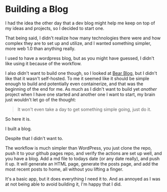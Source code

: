 # Building a Blog

I had the idea the other day that a dev blog might help me keep on top of my ideas and projects, so I decided to start one.

That being said, I didn't realize how many technologies there were and how complex they are to set up and utilize, and I wanted something simpler, more web 1.0 than anything really.

I used to have a wordpress blog, but as you might have guessed, I didn't like using it because of the workflow.

I also didn't want to build one though, so I looked at [Bear Blog](https://bearblog.dev), but I didn't like that it wasn't self-hosted. To me it seemed like it should be simple enough to build and potentially even containerize, and that was the beginning of the end for me. As much as I didn't want to build yet *another* project when I have one started and another one I want to start, my brain just wouldn't let go of the thought:
> It won't even take a day to get something simple going, just do it.

So here it is.

I built a blog.

Despite that I didn't want to.

The workflow is much simpler than WordPress, you just clone the repo, push it to your github pages repo, and verify the actions are set up well, and you have a blog. Add a md file to todays date (or any date really), and push it up. It will generate an HTML page, generate the posts page, and add the most recent posts to home, all without you lifting a finger.

It's a basic app, but it does everything I need it to. And as annoyed as I was at not being able to avoid building it, I'm happy that I did.
